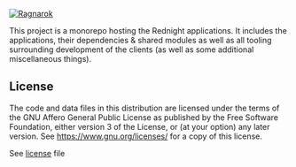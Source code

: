 [![Ragnarok](https://github.com/rednightgames/ragnarok/assets/152066369/51a647ee-2000-41f6-9bef-3c65a1d2d145)](https://rednightgames.com/)

This project is a monorepo hosting the Rednight applications. It includes the applications, their dependencies & shared modules as well as all tooling surrounding development of the clients (as well as some additional miscellaneous things).

## License

The code and data files in this distribution are licensed under the terms of the GNU Affero General Public License as published by the Free Software Foundation, either version 3 of the License, or (at your option) any later version. See https://www.gnu.org/licenses/ for a copy of this license.

See [license](license) file
